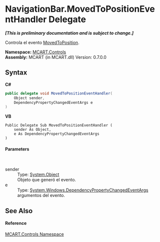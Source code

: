 # NavigationBar.MovedToPositionEventHandler Delegate
 _**\[This is preliminary documentation and is subject to change.\]**_

Controla el evento <a href="6c3e5906-2cac-0c0e-c8dc-e67a519bc07c">MovedToPosition</a>.

**Namespace:**&nbsp;<a href="1c9d7a8e-81d4-838a-f87d-7379b253b6ce">MCART.Controls</a><br />**Assembly:**&nbsp;MCART (in MCART.dll) Version: 0.7.0.0

## Syntax

**C#**<br />
``` C#
public delegate void MovedToPositionEventHandler(
	Object sender,
	DependencyPropertyChangedEventArgs e
)
```

**VB**<br />
``` VB
Public Delegate Sub MovedToPositionEventHandler ( 
	sender As Object,
	e As DependencyPropertyChangedEventArgs
)
```


#### Parameters
&nbsp;<dl><dt>sender</dt><dd>Type: <a href="http://msdn2.microsoft.com/es-es/library/e5kfa45b" target="_blank">System.Object</a><br />Objeto que generó el evento.</dd><dt>e</dt><dd>Type: <a href="http://msdn2.microsoft.com/es-es/library/ms589319" target="_blank">System.Windows.DependencyPropertyChangedEventArgs</a><br />argumentos del evento.</dd></dl>

## See Also


#### Reference
<a href="1c9d7a8e-81d4-838a-f87d-7379b253b6ce">MCART.Controls Namespace</a><br />